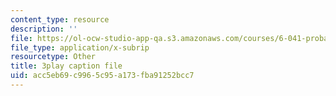 ```yaml
---
content_type: resource
description: ''
file: https://ol-ocw-studio-app-qa.s3.amazonaws.com/courses/6-041-probabilistic-systems-analysis-and-applied-probability-fall-2010/acc5eb69c9965c95a173fba91252bcc7_j9WZyLZCBzs.vtt
file_type: application/x-subrip
resourcetype: Other
title: 3play caption file
uid: acc5eb69-c996-5c95-a173-fba91252bcc7
---
```

